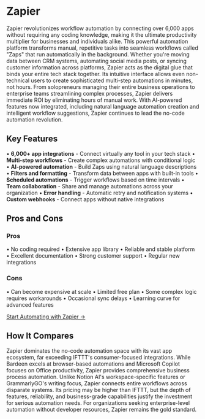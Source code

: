 # Zapier

Zapier revolutionizes workflow automation by connecting over 6,000 apps without requiring any coding knowledge, making it the ultimate productivity multiplier for businesses and individuals alike. This powerful automation platform transforms manual, repetitive tasks into seamless workflows called "Zaps" that run automatically in the background. Whether you're moving data between CRM systems, automating social media posts, or syncing customer information across platforms, Zapier acts as the digital glue that binds your entire tech stack together. Its intuitive interface allows even non-technical users to create sophisticated multi-step automations in minutes, not hours. From solopreneurs managing their entire business operations to enterprise teams streamlining complex processes, Zapier delivers immediate ROI by eliminating hours of manual work. With AI-powered features now integrated, including natural language automation creation and intelligent workflow suggestions, Zapier continues to lead the no-code automation revolution.

## Key Features

• **6,000+ app integrations** - Connect virtually any tool in your tech stack
• **Multi-step workflows** - Create complex automations with conditional logic
• **AI-powered automation** - Build Zaps using natural language descriptions
• **Filters and formatting** - Transform data between apps with built-in tools
• **Scheduled automations** - Trigger workflows based on time intervals
• **Team collaboration** - Share and manage automations across your organization
• **Error handling** - Automatic retry and notification systems
• **Custom webhooks** - Connect apps without native integrations

## Pros and Cons

### Pros
• No coding required
• Extensive app library
• Reliable and stable platform
• Excellent documentation
• Strong customer support
• Regular new integrations

### Cons
• Can become expensive at scale
• Limited free plan
• Some complex logic requires workarounds
• Occasional sync delays
• Learning curve for advanced features

[Start Automating with Zapier →](https://zapier.com)

## How It Compares

Zapier dominates the no-code automation space with its vast app ecosystem, far exceeding IFTTT's consumer-focused integrations. While Bardeen excels at browser-based automations and Microsoft Copilot focuses on Office productivity, Zapier provides comprehensive business process automation. Unlike Notion AI's workspace-specific features or GrammarlyGO's writing focus, Zapier connects entire workflows across disparate systems. Its pricing may be higher than IFTTT, but the depth of features, reliability, and business-grade capabilities justify the investment for serious automation needs. For organizations seeking enterprise-level automation without developer resources, Zapier remains the gold standard.